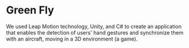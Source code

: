 # Green Fly

We used Leap Motion technology, Unity, and C# to create an application that enables the detection of users' hand gestures and synchronize them with an aircraft, moving in a 3D environment (a game).
